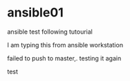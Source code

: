 # ansible01
ansible test following tutourial 



I am typing this from ansible workstation


failed to push to master,. testing it again


test
